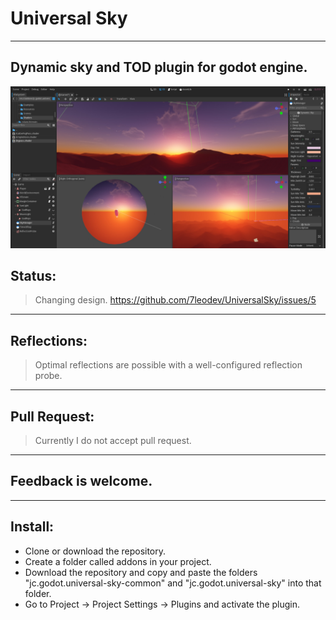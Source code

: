 # Universal Sky
------------------------------------

Dynamic sky and TOD plugin for godot engine.
------------------------------------
![Screenshot](https://raw.githubusercontent.com/7leodev/UniversalSky/main/Screenshots/Screenshot0.jpg)


## Status:
> Changing design.
> https://github.com/7leodev/UniversalSky/issues/5
------------------------------------

## Reflections:
> Optimal reflections are possible with a well-configured reflection probe. 
------------------------------------

## Pull Request:
> Currently I do not accept pull request.
------------------------------------

## Feedback is welcome.
------------------------------------

## Install:
- Clone or download the repository. 
- Create a folder called addons in your project. 
- Download the repository and copy and paste the folders "jc.godot.universal-sky-common" and "jc.godot.universal-sky" into that folder. 
- Go to Project -> Project Settings -> Plugins and activate the plugin. 
